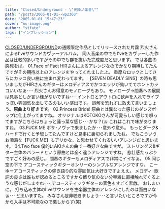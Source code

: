 ```yaml
---
title: "Closed/Underground - \"天降ノ楽音\""
path: "/posts/2005-01-01--wp2360"
date: "2005-01-01 15:47:23"
cover: "no-image.png"
author: "stfate"
tags: ["インプレッション"]
---
```


<a href="http://www.rekka.jp/" target="_blank">CLOSED/UNDERGROUND</a>の通販限定作品としてリリースされた片霧 烈火さんによるI'veサウンドカヴァーアルバム。
同人音楽の中でもI'veをカヴァーした作品は比較的多いですがその中でも群を抜いた完成度だと思います。
では各曲の感想をば。
01.Face of Fact
HIRさんによるアレンジなのでかなり期待してたんですがその期待以上のアレンジをやってくれましたよ。
重厚なロックとしてさらにカッコ良い曲に生まれ変わってます。
【SEVEN DEADLY SINS】の時も思いましたがHIRさんのギターはメロディアスでかつエッジが効いててホントカッコいいなぁ･･･
烈火さんお得意のモノローグもあり。
モノローグ→間奏への展開は見事としか言い様がないですね･･･
イントロとアウトロに歓声を入れてライブっぽい雰囲気を出してるのもいい演出です。
誤解を恐れずに敢えて言いましょう。<b>原曲より好きです。</b>
02.Princess Bride!
原曲とは異なった感じのダンスポップに仕上がってますね。
オリジナルはKOTOKOさんが可愛らしい感じで唄ってますがこちらはちょっと蓮っ葉な感じ･･･かな？(ぉ
これはこれで味がありますね。
03.FUCK ME
ボサ･ノヴァで来ましたか･･･意外や意外。
もっとダーク&ハードで行くと予想してたんですけど見事に裏切られましたね。
でもこういうお洒落な【FUCK ME】もアリかな、と思わせてくれるいいアレンジだと思います。
04.Two face
僕的にAKIさんの曲で一番好きな曲ですが。
ストリングス&ギター主体のバラードという原曲とは全く違うアレンジですね。
悲壮感たっぷりですごく好みの感じ。
間奏のギターもメロディアスで非常にイイなぁ。
05.同じ空の下で
アコースティックギターオンリーのシンプルなアレンジですな。
こーゆーアコースティックの弾き語り的な雰囲気は大好きですよええ。
メロディ･歌詞の良さは誰もが認めるところですから飾り気のない分琴線に直接触れてくるような感じがしますね･･･
アコースティックギターの音色もすごく素敵。
おしまいに。
打ち込み主体のI'veサウンドを生楽器主体のアレンジにしたのは面白いなぁ･･･と思いますた。
みなさん是非聴きましょう･･･と言いたいところですが今から入手は不可能なので悪しからず(笑)
